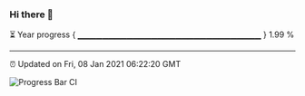 ### Hi there 👋

⏳ Year progress { ▁▁▁▁▁▁▁▁▁▁▁▁▁▁▁▁▁▁▁▁▁▁▁▁▁▁▁▁▁▁ } 1.99 %

---

⏰ Updated on Fri, 08 Jan 2021 06:22:20 GMT

![Progress Bar CI](https://github.com/liununu/liununu/workflows/Progress%20Bar%20CI/badge.svg)
